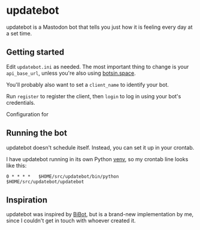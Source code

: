 # updatebot

updatebot is a Mastodon bot that tells you just how it is feeling every day at a set time.

## Getting started

Edit `updatebot.ini` as needed. The most important thing to change is your `api_base_url`, unless you're also using [botsin.space](https://botsin.space/).

You'll probably also want to set a `client_name` to identify your bot.

Run `register` to register the client, then `login` to log in using your bot's credentials.

Configuration for 

## Running the bot

updatebot doesn't schedule itself. Instead, you can set it up in your crontab.

I have updatebot running in its own Python [venv](https://docs.python.org/3/library/venv.html), so my crontab line looks like this:

```
0 * * * *	$HOME/src/updatebot/bin/python $HOME/src/updatebot/updatebot
```

## Inspiration

updatebot was inspired by [BiBot](https://twitter.com/biupdatebot), but is a brand-new implementation by me, since I couldn't get in touch with whoever created it.

